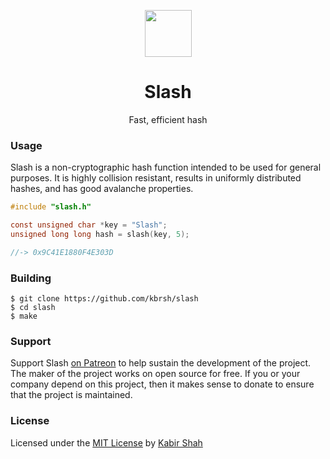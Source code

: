 <p align="center"><a href="https://github.com/kbrsh/slash" target="_blank"><img width="75" src="https://raw.githubusercontent.com/kbrsh/slash/master/img/logo.png"></a></p>

<h1 align="center">Slash</h1>

<p align="center">Fast, efficient hash</p>

### Usage

Slash is a non-cryptographic hash function intended to be used for general purposes. It is highly collision resistant, results in uniformly distributed hashes, and has good avalanche properties.

```c
#include "slash.h"

const unsigned char *key = "Slash";
unsigned long long hash = slash(key, 5);

//-> 0x9C41E1880F4E303D
```

### Building

```shell
$ git clone https://github.com/kbrsh/slash
$ cd slash
$ make
```

### Support

Support Slash [on Patreon](https://patreon.com/kbrsh) to help sustain the development of the project. The maker of the project works on open source for free. If you or your company depend on this project, then it makes sense to donate to ensure that the project is maintained.

### License

Licensed under the [MIT License](https://kbrsh.github.io/license) by [Kabir Shah](https://kabir.sh)
